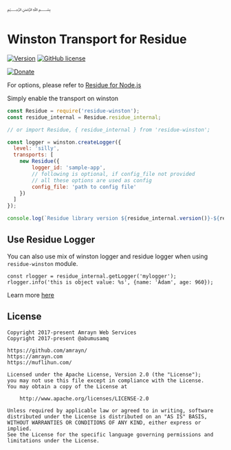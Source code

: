 ﷽

# Winston Transport for Residue

[![Version](https://img.shields.io/npm/v/residue-winston.svg)](https://www.npmjs.com/package/residue-winston)
[![GitHub license](https://img.shields.io/badge/License-Apache%202.0-blue.svg)](https://github.com/amrayn/residue-winston/blob/master/LICENSE)

[![Donate](https://amrayn.github.io/donate.png?v2)](https://amrayn.com/donate)

For options, please refer to [Residue for Node.js](https://github.com/amrayn/residue-node#connectoptions)

Simply enable the transport on winston

```javascript
const Residue = require('residue-winston');
const residue_internal = Residue.residue_internal;

// or import Residue, { residue_internal } from 'residue-winston';

const logger = winston.createLogger({
  level: 'silly',
  transports: [
    new Residue({
        logger_id: 'sample-app',
        // following is optional, if config_file not provided
        // all these options are used as config
        config_file: 'path to config file'
    })
  ]
});

console.log(`Residue library version ${residue_internal.version()}-${residue_internal.type()}`);
```

## Use Residue Logger
You can also use mix of winston logger and residue logger when using `residue-winston` module.

```
const rlogger = residue_internal.getLogger('mylogger');
rlogger.info('this is object value: %s', {name: 'Adam', age: 960});
```

Learn more [here](https://github.com/amrayn/residue-node#usage)

## License
```
Copyright 2017-present Amrayn Web Services
Copyright 2017-present @abumusamq

https://github.com/amrayn/
https://amrayn.com
https://muflihun.com/

Licensed under the Apache License, Version 2.0 (the "License");
you may not use this file except in compliance with the License.
You may obtain a copy of the License at

    http://www.apache.org/licenses/LICENSE-2.0

Unless required by applicable law or agreed to in writing, software
distributed under the License is distributed on an "AS IS" BASIS,
WITHOUT WARRANTIES OR CONDITIONS OF ANY KIND, either express or implied.
See the License for the specific language governing permissions and
limitations under the License.
```
